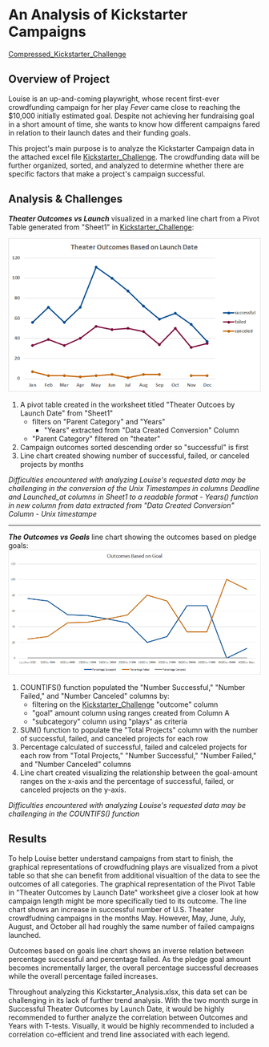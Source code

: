 # **An Analysis of Kickstarter Campaigns**

[Compressed_Kickstarter_Challenge](https://github.com/vzhang90/Kickstarter_Analysis/blob/main/Kickstarter_Challenge.zip)

## Overview of Project

Louise is an up-and-coming playwright, whose recent first-ever crowdfunding campaign for her play *Fever* came close to reaching the $10,000 initially estimated goal. Despite not achieving her fundraising goal in a short amount of time, she wants to know how different campaigns fared in relation to their launch dates and their funding goals.  

This project's main purpose is to analyze the Kickstarter Campaign data in the attached excel file [Kickstarter_Challenge](https://github.com/vzhang90/Kickstarter_Analysis/blob/main/Kickstarter_Challenge.xlsx). The crowdfunding data will be further organized, sorted, and analyzed to determine whether there are specific factors that make a project's campaign successful.

## Analysis & Challenges
***Theater Outcomes vs Launch*** visualized in a marked line chart from a Pivot Table generated from "Sheet1" in [Kickstarter_Challenge](https://github.com/vzhang90/Kickstarter_Analysis/blob/main/Kickstarter_Challenge.xlsx):

![Theater_Outcomes_vs_Launch](https://github.com/vzhang90/Kickstarter_Analysis/blob/main/Theater_Outcomes_vs_Launch.png)

1. A pivot table created in the worksheet titled "Theater Outcoes by Launch Date" from "Sheet1"
    - filters on "Parent Category" and "Years"
      -  "Years" extracted from "Data Created Conversion" Column
    - "Parent Category" filtered on "theater" 
2. Campaign outcomes sorted descending order so "successful" is first
3. Line chart created showing number of successful, failed, or canceled projects by months

*Difficulties encountered with analyzing Louise's requested data may be challenging in the conversion of the Unix Timestampes in columns Deadline and Launched_at columns in Sheet1 to a readable format
    - Years() function in new column from data extracted from "Data Created Conversion" Column
        - Unix timestampe*

---
***The Outcomes vs Goals*** line chart showing the outcomes based on pledge goals:
![Outcomes_vs_Goals](https://github.com/vzhang90/Kickstarter_Analysis/blob/main/Outcomes_vs_Goals.png)

1. COUNTIFS() function populated the "Number Successful," "Number Failed," and "Number Canceled" columns by:
      - filtering on the [Kickstarter_Challenge](https://github.com/vzhang90/Kickstarter_Analysis/blob/main/Kickstarter_Challenge.xlsx) "outcome" column
      - "goal" amount column using ranges created from Column A
     - "subcategory" column using "plays" as criteria
2. SUM() function to populate the "Total Projects" column with the number of successful, failed, and canceled projects for each row
3. Percentage calculated of successful, failed and calceled projects for each row from "Total Projects," "Number Successful," "Number Failed," and "Number Canceled" columns
4. Line chart created visualizing the relationship between the goal-amount ranges on the x-axis and the percentage of successful, failed, or canceled projects on the y-axis.

*Difficulties encountered with analyzing Louise's requested data may be challenging in the COUNTIFS() function*

## Results

To help Louise better understand campaigns from start to finish, the graphical representations of crowdfudning plays are visualized from a pivot table so that she can benefit from additional visualtion of the data to see the outcomes of all categories. The graphical representation of the Pivot Table in "Theater Outcomes by Launch Date" worksheet give a closer look at how campaign length might be more specifically tied to its outcome. The line chart shows an increase in successful number of U.S. Theater crowdfudning campaigns in the months May. However, May, June, July, August, and October all had roughly the same number of failed campaigns launched.


Outcomes based on goals line chart shows an inverse relation between percentage successful and percentage failed. As the pledge goal amount becomes incrementally larger, the overall percentage successful decreases while the overall percentage failed increases.

Throughout analyzing this Kickstarter_Analysis.xlsx, this data set can be challenging in its lack of further trend analysis. With the two month surge in Successful Theater Outcomes by Launch Date, it would be highly recommended to further analyze the correlation between Outcomes and Years with T-tests. Visually, it would be highly recommended to included a correlation co-efficient and trend line associated with each legend. 
